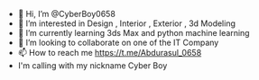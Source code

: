 - 👋 Hi, I’m @CyberBoy0658
- 👀 I’m interested in Design , Interior , Exterior , 3d Modeling 
- 🌱 I’m currently learning 3ds Max and python machine learning
- 💞️ I’m looking to collaborate on one of the IT Company
- 📫 How to reach me https://t.me/Abdurasul_0658
- I'm calling with my nickname Cyber Boy
<!---
CyberBoy0658/CyberBoy0658 is a ✨ special ✨ repository because its `README.md` (this file) appears on your GitHub profile.
You can click the Preview link to take a look at your changes.
--->
